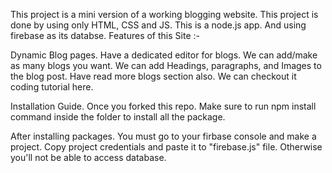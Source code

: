 This project is a mini version of a working blogging website. This project is done by using only HTML, CSS and JS. This is a node.js app. And using firebase as its databse. Features of this Site :-

Dynamic Blog pages.
Have a dedicated editor for blogs.
We can add/make as many blogs you want.
We can add Headings, paragraphs, and Images to the blog post.
Have read more blogs section also.
We can checkout it coding tutorial here.

Installation Guide.
Once you forked this repo. Make sure to run npm install command inside the folder to install all the package.

After installing packages. You must go to your firbase console and make a project. Copy project credentials and paste it to "firebase.js" file. Otherwise you'll not be able to access database.


